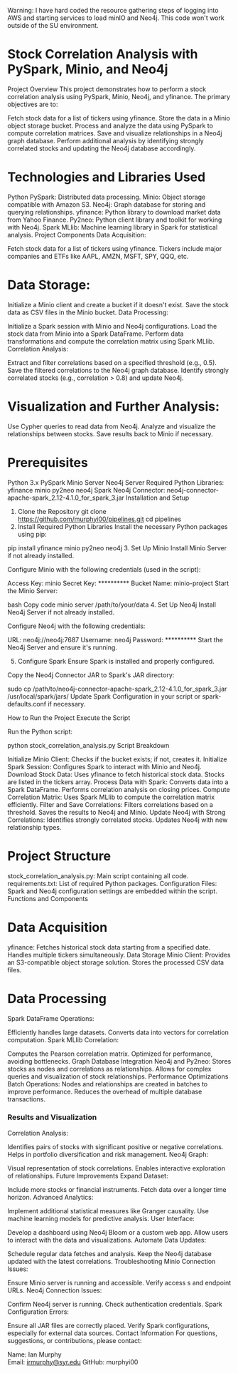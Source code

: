 Warning: I have hard coded the resource gathering steps of logging into AWS and starting services to load minIO and Neo4j.  This code won't work outside of the SU environment.

# Stock Correlation Analysis with PySpark, Minio, and Neo4j
Project Overview
This project demonstrates how to perform a stock correlation analysis using PySpark, Minio, Neo4j, and yfinance. The primary objectives are to:

Fetch stock data for a list of tickers using yfinance.
Store the data in a Minio object storage bucket.
Process and analyze the data using PySpark to compute correlation matrices.
Save and visualize relationships in a Neo4j graph database.
Perform additional analysis by identifying strongly correlated stocks and updating the Neo4j database accordingly.
# Technologies and Libraries Used
Python
PySpark: Distributed data processing.
Minio: Object storage compatible with Amazon S3.
Neo4j: Graph database for storing and querying relationships.
yfinance: Python library to download market data from Yahoo Finance.
Py2neo: Python client library and toolkit for working with Neo4j.
Spark MLlib: Machine learning library in Spark for statistical analysis.
Project Components
Data Acquisition:

Fetch stock data for a list of tickers using yfinance.
Tickers include major companies and ETFs like AAPL, AMZN, MSFT, SPY, QQQ, etc.
# Data Storage:

Initialize a Minio client and create a bucket if it doesn't exist.
Save the stock data as CSV files in the Minio bucket.
Data Processing:

Initialize a Spark session with Minio and Neo4j configurations.
Load the stock data from Minio into a Spark DataFrame.
Perform data transformations and compute the correlation matrix using Spark MLlib.
Correlation Analysis:

Extract and filter correlations based on a specified threshold (e.g., 0.5).
Save the filtered correlations to the Neo4j graph database.
Identify strongly correlated stocks (e.g., correlation > 0.8) and update Neo4j.
# Visualization and Further Analysis:

Use Cypher queries to read data from Neo4j.
Analyze and visualize the relationships between stocks.
Save results back to Minio if necessary.
# Prerequisites
Python 3.x
PySpark
Minio Server
Neo4j Server
Required Python Libraries:
yfinance
minio
py2neo
neo4j
Spark Neo4j Connector:
neo4j-connector-apache-spark_2.12-4.1.0_for_spark_3.jar
Installation and Setup
1. Clone the Repository
git clone https://github.com/murphyi00/pipelines.git
cd pipelines
2. Install Required Python Libraries
Install the necessary Python packages using pip:

pip install yfinance minio py2neo neo4j
3. Set Up Minio
Install Minio Server if not already installed.

Configure Minio with the following credentials (used in the script):

Access Key: minio
Secret Key: **********
Bucket Name: minio-project
Start the Minio Server:

bash
Copy code
minio server /path/to/your/data
4. Set Up Neo4j
Install Neo4j Server if not already installed.

Configure Neo4j with the following credentials:

URL: neo4j://neo4j:7687
Username: neo4j
Password: **********
Start the Neo4j Server and ensure it's running.

5. Configure Spark
Ensure Spark is installed and properly configured.

Copy the Neo4j Connector JAR to Spark's JAR directory:

sudo cp /path/to/neo4j-connector-apache-spark_2.12-4.1.0_for_spark_3.jar /usr/local/spark/jars/
Update Spark Configuration in your script or spark-defaults.conf if necessary.

How to Run the Project
Execute the Script

Run the Python script:

python stock_correlation_analysis.py
Script Breakdown

Initialize Minio Client:
Checks if the bucket exists; if not, creates it.
Initialize Spark Session:
Configures Spark to interact with Minio and Neo4j.
Download Stock Data:
Uses yfinance to fetch historical stock data.
Stocks are listed in the tickers array.
Process Data with Spark:
Converts data into a Spark DataFrame.
Performs correlation analysis on closing prices.
Compute Correlation Matrix:
Uses Spark MLlib to compute the correlation matrix efficiently.
Filter and Save Correlations:
Filters correlations based on a threshold.
Saves the results to Neo4j and Minio.
Update Neo4j with Strong Correlations:
Identifies strongly correlated stocks.
Updates Neo4j with new relationship types.
# Project Structure
stock_correlation_analysis.py: Main script containing all code.
requirements.txt: List of required Python packages.
Configuration Files:
Spark and Neo4j configuration settings are embedded within the script.
 Functions and Components
# Data Acquisition
yfinance:
Fetches historical stock data starting from a specified date.
Handles multiple tickers simultaneously.
Data Storage
Minio Client:
Provides an S3-compatible object storage solution.
Stores the processed CSV data files.
# Data Processing
Spark DataFrame Operations:

Efficiently handles large datasets.
Converts data into vectors for correlation computation.
Spark MLlib Correlation:

Computes the Pearson correlation matrix.
Optimized for performance, avoiding bottlenecks.
Graph Database Integration
Neo4j and Py2neo:
Stores stocks as nodes and correlations as relationships.
Allows for complex queries and visualization of stock relationships.
Performance Optimizations
Batch Operations:
Nodes and relationships are created in batches to improve performance.
Reduces the overhead of multiple database transactions.
### Results and Visualization
Correlation Analysis:

Identifies pairs of stocks with significant positive or negative correlations.
Helps in portfolio diversification and risk management.
Neo4j Graph:

Visual representation of stock correlations.
Enables interactive exploration of relationships.
Future Improvements
Expand Dataset:

Include more stocks or financial instruments.
Fetch data over a longer time horizon.
Advanced Analytics:

Implement additional statistical measures like Granger causality.
Use machine learning models for predictive analysis.
User Interface:

Develop a dashboard using Neo4j Bloom or a custom web app.
Allow users to interact with the data and visualizations.
Automate Data Updates:

Schedule regular data fetches and analysis.
Keep the Neo4j database updated with the latest correlations.
Troubleshooting
Minio Connection Issues:

Ensure Minio server is running and accessible.
Verify access s and endpoint URLs.
Neo4j Connection Issues:

Confirm Neo4j server is running.
Check authentication credentials.
Spark Configuration Errors:

Ensure all JAR files are correctly placed.
Verify Spark configurations, especially for external data sources.
Contact Information
For questions, suggestions, or contributions, please contact:

Name: Ian Murphy    
Email: irmurphy@syr.edu
GitHub: murphyi00
